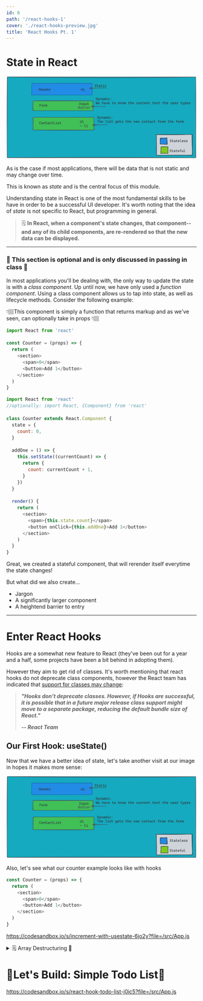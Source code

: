 ```yaml
---
id: 6
path: '/react-hooks-1'
cover: './react-hooks-preview.jpg'
title: 'React Hooks Pt. 1'
---
```


# State in React

![state](./state.png)

As is the case if most applications, there will be data that is not static and may change over time.

This is known as _state_ and is the central focus of this module.

Understanding state in React is one of the most fundamental skills to be have in order to be a successful UI developer. It's worth noting that the idea of _state_ is not specific to React, but programming in general.

> 🗒️ **In React, when a component's state changes, that component--and any of its child components, are re-rendered so that the new data can be displayed.**

---

### 🚨 This section is optional and is only discussed in passing in class 🚨

In most applications you'll be dealing with, the only way to update the state is with a _class component_. Up until now, we have only used a _function component_. Using a class component allows us to tap into state, as well as lifecycle methods. Consider the following example:

👇🏽This component is simply a function that returns markup and as we've seen, can optionally take in props 👇🏽

```js
import React from 'react'

const Counter = (props) => {
  return (
    <section>
      <span>0</span>
      <button>Add 1</button>
    </section>
  )
}
```

```js
import React from 'react'
//optionally: import React, {Component} from 'react'

class Counter extends React.Component {
  state = {
    count: 0,
  }

  addOne = () => {
    this.setState((currentCount) => {
      return {
        count: currentCount + 1,
      }
    })
  }

  render() {
    return (
      <section>
        <span>{this.state.count}</span>
        <button onClick={this.addOne}>Add 1</button>
      </section>
    )
  }
}
```

Great, we created a stateful component, that will rerender itself everytime the state changes!

But what did we also create...

- Jargon
- A significantly larger component
- A heightend barrier to entry

---

# Enter React Hooks

Hooks are a somewhat new feature to React (they've been out for a year and a half, some projects have been a bit behind in adopting them).

However they aim to get rid of classes. It's worth mentioning that react hooks do not deprecate class components, however the React team has indicated that [support for classes may change](https://reactjs.org/blog/2018/11/27/react-16-roadmap.html):

> **_"Hooks don’t deprecate classes. However, if Hooks are successful, it is possible that in a future major release class support might move to a separate package, reducing the default bundle size of React."_**
>
> **_-- React Team_**

## Our First Hook: useState()

Now that we have a better idea of state, let's take another visit at our image in hopes it makes more sense:

![state](./state.png)

Also, let's see what our counter example looks like with hooks

```js
const Counter = (props) => {
  return (
    <section>
      <span>0</span>
      <button>Add 1</button>
    </section>
  )
}
```

https://codesandbox.io/s/increment-with-usestate-6jo2y?file=/src/App.js

<details>
<summary>🗒️ Array Destructuring 🤔</summary>
<pre><code>const [count, setCount] = React.useState(0);</code></pre>
<p>As you may have noticed by now, JavaScript developers love shortcuts!</p>
<p><i>useState()</i> returns an array, instead of assigning index 0 and index 1 to separate variables, we instead pull them off directly. The benefit of using arrays instead of objects, is that we can name the properties we pull off whatever we want.</p>
</details>

# 🚨Let's Build: Simple Todo List🚨

https://codesandbox.io/s/react-hook-todo-list-j0ic5?file=/src/App.js
